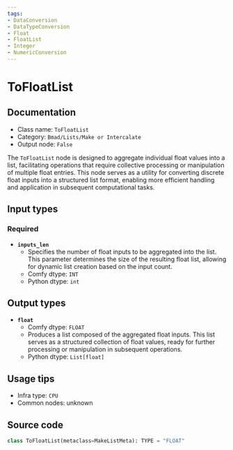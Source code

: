 ```yaml
---
tags:
- DataConversion
- DataTypeConversion
- Float
- FloatList
- Integer
- NumericConversion
---
```


# ToFloatList
## Documentation
- Class name: `ToFloatList`
- Category: `Bmad/Lists/Make or Intercalate`
- Output node: `False`

The `ToFloatList` node is designed to aggregate individual float values into a list, facilitating operations that require collective processing or manipulation of multiple float entries. This node serves as a utility for converting discrete float inputs into a structured list format, enabling more efficient handling and application in subsequent computational tasks.
## Input types
### Required
- **`inputs_len`**
    - Specifies the number of float inputs to be aggregated into the list. This parameter determines the size of the resulting float list, allowing for dynamic list creation based on the input count.
    - Comfy dtype: `INT`
    - Python dtype: `int`
## Output types
- **`float`**
    - Comfy dtype: `FLOAT`
    - Produces a list composed of the aggregated float inputs. This list serves as a structured collection of float values, ready for further processing or manipulation in subsequent operations.
    - Python dtype: `List[float]`
## Usage tips
- Infra type: `CPU`
- Common nodes: unknown


## Source code
```python
class ToFloatList(metaclass=MakeListMeta): TYPE = "FLOAT"

```
